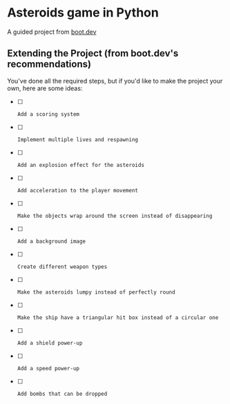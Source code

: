# Asteroids game in Python

A guided project from [boot.dev](https://www.boot.dev/)

## Extending the Project (from boot.dev's recommendations)

You've done all the required steps, but if you'd like to make the project your own, here are some ideas:

- [ ]     Add a scoring system
- [ ]     Implement multiple lives and respawning
- [ ]     Add an explosion effect for the asteroids
- [ ]     Add acceleration to the player movement
- [ ]     Make the objects wrap around the screen instead of disappearing
- [ ]     Add a background image
- [ ]     Create different weapon types
- [ ]     Make the asteroids lumpy instead of perfectly round
- [ ]     Make the ship have a triangular hit box instead of a circular one
- [ ]     Add a shield power-up
- [ ]     Add a speed power-up
- [ ]     Add bombs that can be dropped

